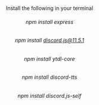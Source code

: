 <div align="center"> Install the following in your terminal </div>

###### <div align="center"> npm install express </div>
###### <div align="center"> npm install discord.js@11.5.1 </div>
###### <div align="center"> npm install ytdl-core </div>
###### <div align="center"> npm install discord-tts </div>
###### <div align="center"> npm install discord.js-self </div>
